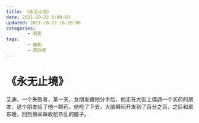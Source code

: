 ```yaml
---
title: 《永无止境》
date: 2021-10-22 6:00:00
updated: 2021-10-22 16:28:00
categories:
        - 观影
tags:
        - 电影
        - 观后感
---
```


# 《永无止境》

艾迪，一个失败者，某一天，女朋友跟他分手后，他走在大街上偶遇一个买药的朋友，这个朋友给了他一颗药，他吃了下去，大脑瞬间开发到了百分之百，之后和房东暧，回到房间昧收拾杂乱的屋子。
